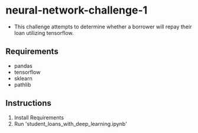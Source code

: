 # neural-network-challenge-1
- This challenge attempts to determine whether a borrower will repay their loan utilizing tensorflow.

## Requirements  

- pandas
- tensorflow
- sklearn
- pathlib
  
## Instructions  
1. Install Requirements
2. Run 'student_loans_with_deep_learning.ipynb'
